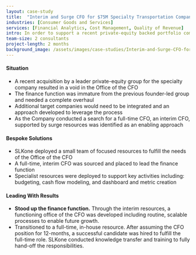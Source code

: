 ```yaml
---
layout: case-study
title:  "Interim and Surge CFO for $75M Specialty Transportation Company"
industries: [Consumer Goods and Services]
services: [Financial Analytics, Cost Management, Quality of Revenue]
intro: In order to support a recent private-equity backed portfolio company acquisition, an interim CFO was needed to lead the finance function for a specialty transportation provider
team-size: 2 consultants
project-length: 2 months
background_image: /assets/images/case-studies/Interim-and-Surge-CFO-for-$75M-Specialty-Transportation-Company.jpg
---
```


#### Situation
- A recent acquisition by a leader private-equity group for the specialty company resulted in a void in the Office of the CFO​
- The finance function was immature from the previous founder-led group and needed a complete overhaul​
- Additional target companies would need to be integrated and an approach developed to leverage the process​
- As the Company conducted a search for a full-time CFO, an interim CFO, supported by surge resources was identified as an enabling approach

#### Bespoke Solutions
- SLKone deployed a small team of focused resources to fulfill the needs of the Office of the CFO​
- A full-time, interim CFO was sourced and placed to lead the finance function​
- Specialist resources were deployed to support key activities including: budgeting, cash flow modeling, and dashboard and metric creation

#### Leading With Results
- **Stood up the finance function.** Through the interim resources, a functioning office of the CFO was developed including routine, scalable processes to enable future growth.​
- Transitioned to a full-time, in-house resource. After assuming the CFO position for 12-months, a successful candidate was hired to fulfill the full-time role. SLKone conducted knowledge transfer and training to fully hand-off the responsibilities.
